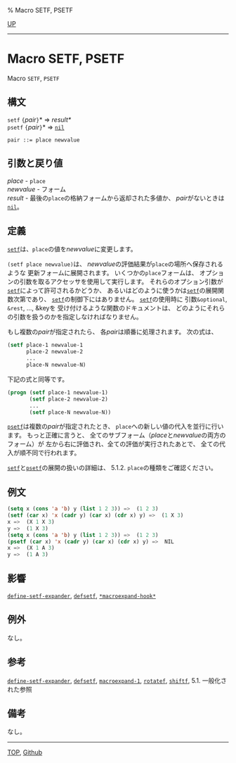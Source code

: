% Macro SETF, PSETF

[UP](5.3.html)  

---

# Macro **SETF, PSETF**


Macro `SETF`, `PSETF`


## 構文

`setf` `{`*pair*`}`\* => *result\**  
`psetf` `{`*pair*`}`\* => [`nil`](5.3.nil-variable.html)

```
pair ::= place newvalue 
```


## 引数と戻り値

*place* - `place`  
*newvalue* - フォーム  
*result* - 最後の`place`の格納フォームから返却された多値か、
*pair*がないときは[`nil`](5.3.nil-variable.html)。


## 定義

[`setf`](5.3.setf.html)は、`place`の値を*newvalue*に変更します。

`(setf place newvalue)`は、
*newvalue*の評価結果が`place`の場所へ保存されるような
更新フォームに展開されます。
いくつかの`place`フォームは、
オプションの引数を取るアクセッサを使用して実行します。
それらのオプション引数が[`setf`](5.3.setf.html)によって許可されるかどうか、
あるいはどのように使うかは[`setf`](5.3.setf.html)の展開関数次第であり、
[`setf`](5.3.setf.html)の制御下にはありません。
[`setf`](5.3.setf.html)の使用時に
引数`&optional`, `&rest`, ..., &keyを
受け付けるような関数のドキュメントは、
どのようにそれらの引数を扱うのかを指定しなければなりません。

もし複数の*pair*が指定されたら、
各*pair*は順番に処理されます。
次の式は、

```lisp
(setf place-1 newvalue-1
      place-2 newvalue-2
      ...
      place-N newvalue-N)
```

下記の式と同等です。

```lisp
(progn (setf place-1 newvalue-1)
       (setf place-2 newvalue-2)
       ...
       (setf place-N newvalue-N))
```

[`psetf`](5.3.setf.html)は複数の*pair*が指定されたとき、
`place`への新しい値の代入を並行に行います。
もっと正確に言うと、
全てのサブフォーム（*place*と*newvalue*の両方のフォーム）が
左から右に評価され、全ての評価が実行されたあとで、
全ての代入が順不同で行われます。

[`setf`](5.3.setf.html)と[`psetf`](5.3.setf.html)の展開の扱いの詳細は、
5.1.2. `place`の種類をご確認ください。


## 例文

```lisp
(setq x (cons 'a 'b) y (list 1 2 3)) =>  (1 2 3) 
(setf (car x) 'x (cadr y) (car x) (cdr x) y) =>  (1 X 3) 
x =>  (X 1 X 3) 
y =>  (1 X 3) 
(setq x (cons 'a 'b) y (list 1 2 3)) =>  (1 2 3) 
(psetf (car x) 'x (cadr y) (car x) (cdr x) y) =>  NIL 
x =>  (X 1 A 3) 
y =>  (1 A 3) 
```


## 影響

[`define-setf-expander`](5.3.define-setf-expander.html),
[`defsetf`](5.3.defsetf.html),
[`*macroexpand-hook*`](3.8.macroexpand-hook.html)


## 例外

なし。


## 参考

[`define-setf-expander`](5.3.define-setf-expander.html),
[`defsetf`](5.3.defsetf.html),
[`macroexpand-1`](3.8.macroexpand.html),
[`rotatef`](5.3.rotatef.html),
[`shiftf`](5.3.shiftf.html),
5.1. 一般化された参照


## 備考

なし。


---
[TOP](index.html),  [Github](https://github.com/nptcl/npt-japanese)

